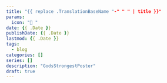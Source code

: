 ```yaml
---
title: "{{ replace .TranslationBaseName "-" " " | title }}"
params:
  icon: "󰜡 "
date: {{ .Date }}
publishDate: {{ .Date }}
lastmod: {{ .Date }}
tags: 
  - blog
categories: []
series: []
description: "GodsStrongestPoster"
draft: true
---
```

